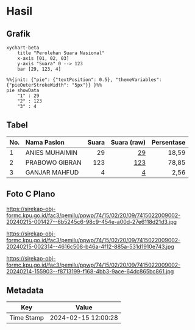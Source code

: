 # Hasil

## Grafik

```mermaid
xychart-beta
    title "Perolehan Suara Nasional"
    x-axis [01, 02, 03]
    y-axis "Suara" 0 --> 123
    bar [29, 123, 4]
```

```mermaid
%%{init: {"pie": {"textPosition": 0.5}, "themeVariables": {"pieOuterStrokeWidth": "5px"}} }%%
pie showData
    "1" : 29
    "2" : 123
    "3" : 4
```

## Tabel

| No. | Nama Paslon    | Suara | Suara (raw) | Persentase |
|:--- |:-------------- | -----:| -----------:| ----------:|
| 1   | ANIES MUHAIMIN | 29    | [29][p-1]   | 18,59      |
| 2   | PRABOWO GIBRAN | 123   | [123][p-2]  | 78,85      |
| 3   | GANJAR MAHFUD  | 4     | [4][p-3]    | 2,56       |


[p-1]: https://github.com/gigit-pemilu/pemilu-2024/blob/main/pilpres/hitung-suara/sub/74-sulawesi-tenggara/sub/15-buton-selatan/sub/02-sampolawa/sub/2009-tira/sub/002-tps/sub/paslon-1.txt
[p-2]: https://github.com/gigit-pemilu/pemilu-2024/blob/main/pilpres/hitung-suara/sub/74-sulawesi-tenggara/sub/15-buton-selatan/sub/02-sampolawa/sub/2009-tira/sub/002-tps/sub/paslon-2.txt
[p-3]: https://github.com/gigit-pemilu/pemilu-2024/blob/main/pilpres/hitung-suara/sub/74-sulawesi-tenggara/sub/15-buton-selatan/sub/02-sampolawa/sub/2009-tira/sub/002-tps/sub/paslon-3.txt

## Foto C Plano

https://sirekap-obj-formc.kpu.go.id/fac3/pemilu/ppwp/74/15/02/20/09/7415022009002-20240215-001427--6b5245c6-98c9-454e-a00d-27e6118d21d3.jpg

https://sirekap-obj-formc.kpu.go.id/fac3/pemilu/ppwp/74/15/02/20/09/7415022009002-20240215-002314--4616c508-b46a-4f12-885a-531d1910e743.jpg

https://sirekap-obj-formc.kpu.go.id/fac3/pemilu/ppwp/74/15/02/20/09/7415022009002-20240214-155903--f8713199-f168-4bb3-9ace-64dc865bc861.jpg


## Metadata

| Key        | Value               |
| ---------- | ------------------- |
| Time Stamp | 2024-02-15 12:00:28 |



